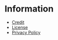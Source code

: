 # Information

* [Credit](https://kitatas.github.io/PuniFlag/Credit/)
* [License](https://kitatas.github.io/PuniFlag/License/) 
* [Privacy Policy](https://kitatas.github.io/PuniFlag/PrivacyPolicy/)
